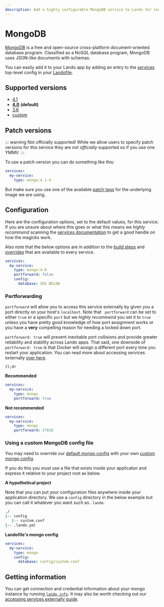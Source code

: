 ```yaml
---
description: Add a highly configurable MongoDB service to Lando for local development with all the power of Docker and Docker Compose.
---
```


# MongoDB

[MongoDB](https://en.wikipedia.org/wiki/MongoDB)  is a free and open-source cross-platform document-oriented database program. Classified as a NoSQL database program, MongoDB uses JSON-like documents with schemas.

You can easily add it to your Lando app by adding an entry to the [services](./../config/services.md) top-level config in your [Landofile](./../config/lando.md).

## Supported versions

*   [4.1](https://hub.docker.com/r/bitnami/mongodb)
*   **[4.0](https://hub.docker.com/r/bitnami/mongodb)** **(default)**
*   [3.6](https://hub.docker.com/r/bitnami/mongodb)
*   [custom](./../config/services.md#advanced)

## Patch versions

::: warning Not officially supported!
While we allow users to specify patch versions for this service they are not *officially* supported so if you use one YMMV.
:::

To use a patch version you can do something like this:

```yaml
services:
  my-service:
    type: mongo:4.1.4
```

But make sure you use one of the available [patch tags](https://hub.docker.com/r/bitnami/mongodb/tags) for the underlying image we are using.

## Configuration

Here are the configuration options, set to the default values, for this service. If you are unsure about where this goes or what this means we *highly recommend* scanning the [services documentation](./../config/services.md) to get a good handle on how the magicks work.

Also note that the below options are in addition to the [build steps](./../config/services.md#build-steps) and [overrides](./../config/services.md#overrides) that are available to every service.

```yaml
services:
  my-service:
    type: mongo:4.0
    portforward: false
    config:
      database: SEE BELOW
```

### Portforwarding

`portforward` will allow you to access this service externally by given you a port directly on your host's `localhost`. Note that ` portforward` can be set to either `true` or a specific `port` but we *highly recommend* you set it to `true` unless you have pretty good knowledge of how port assignment works or you have a **very** compelling reason for needing a locked down port.

`portforward: true` will prevent inevitable port collisions and provide greater reliability and stability across Lando apps. That said, one downside of `portforward: true` is that Docker will assign a different port every time you restart your application. You can read more about accessing services externally [over here](./../guides/external-access.md).

`tl;dr`

**Recommended**

```yaml
services:
  my-service:
    type: mongo
    portforward: true
```

**Not recommended**

```yaml
services:
  my-service:
    type: mongo
    portforward: 27018
```

### Using a custom MongoDB config file

You may need to override our [default mongo config](https://github.com/lando/lando/tree/master/plugins/lando-services/services/mongo) with your own [custom mongo config](https://docs.mongodb.com/manual/reference/configuration-options/).

If you do this you must use a file that exists inside your applicaton and express it relative to your project root as below.

**A hypothetical project**

Note that you can put your configuration files anywhere inside your application directory. We use a `config` directory in the below example but you can call it whatever you want such as `.lando`.

```bash
./
|-- config
   |-- custom.conf
|-- .lando.yml
```

**Landofile's mongo config**

```yaml
services:
  my-service:
    type: mongo
    config:
      database: config/custom.conf
```

## Getting information

You can get connection and credential information about your mongo instance by running [`lando info`](./../cli/info.md). It may also be worth checking out our [accessing services externally guide](./../guides/external-access.md).
